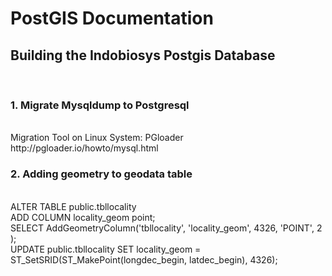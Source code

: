 # PostGIS Documentation

<h2>Building the Indobiosys Postgis Database</h2><br>

<h3>1. Migrate Mysqldump to Postgresql</h3>
<br>
Migration Tool on Linux System: PGloader
http://pgloader.io/howto/mysql.html
<br>
<h3>2. Adding geometry to geodata table</h3><br>
ALTER TABLE public.tbllocality<br>
   ADD COLUMN locality_geom point;<br>
SELECT AddGeometryColumn('tbllocality', 'locality_geom', 4326, 'POINT', 2 );<br>
UPDATE public.tbllocality SET locality_geom = ST_SetSRID(ST_MakePoint(longdec_begin, latdec_begin), 4326);<br>






